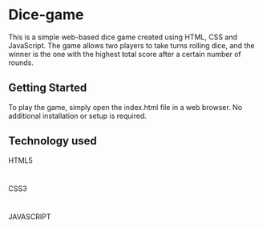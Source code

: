 # Dice-game


This is a simple web-based dice game created using HTML, CSS and JavaScript. The game allows two players to take turns rolling dice, and the winner is the one with the highest total score after a certain number of rounds.

## Getting Started

To play the game, simply open the index.html file in a web browser. No additional installation or setup is required.

## Technology used

HTML5
#
CSS3
#
JAVASCRIPT
